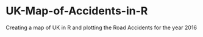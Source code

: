 # UK-Map-of-Accidents-in-R
Creating a map of UK in R and plotting the Road Accidents for the year 2016
